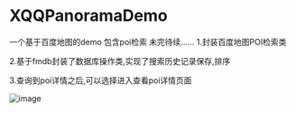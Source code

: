 # XQQPanoramaDemo
一个基于百度地图的demo 包含poi检索 未完待续......
1.封装百度地图POI检索类 


2.基于fmdb封装了数据库操作类,实现了搜索历史记录保存,排序 


3.查询到poi详情之后,可以选择进入查看poi详情页面


![image](https://github.com/xiaogehenjimo/XQQPanoramaDemo/blob/master/23311111.gif)
